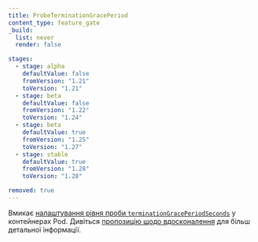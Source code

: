 ```yaml
---
title: ProbeTerminationGracePeriod
content_type: feature_gate
_build:
  list: never
  render: false

stages:
  - stage: alpha 
    defaultValue: false
    fromVersion: "1.21"
    toVersion: "1.21"
  - stage: beta
    defaultValue: false
    fromVersion: "1.22"  
    toVersion: "1.24" 
  - stage: beta
    defaultValue: true
    fromVersion: "1.25"  
    toVersion: "1.27" 
  - stage: stable
    defaultValue: true
    fromVersion: "1.28"
    toVersion: "1.28"     

removed: true
---
```

Вмикає [налаштування рівня проби `terminationGracePeriodSeconds`](/docs/tasks/configure-pod-container/configure-liveness-readiness-startup-probes/#probe-level-terminationgraceperiodseconds) у контейнерах Pod. Дивіться [пропозицію щодо вдосконалення](https://github.com/kubernetes/enhancements/tree/master/keps/sig-node/2238-liveness-probe-grace-period) для більш детальної інформації.

